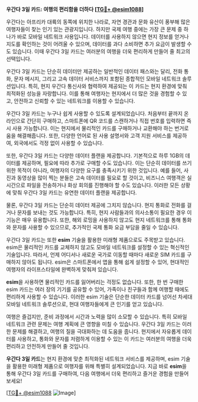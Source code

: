 **우간다 3일 카드: 여행의 편리함을 더하다 [[TG💪+ @esim1088](https://t.me/s/esim1088)]**

우간다는 아프리카 대륙의 동쪽에 위치한 나라로, 자연 경관과 문화 유산이 풍부해 많은 여행자들이 찾는 인기 있는 관광지입니다. 하지만 국제 여행 중에는 가장 큰 문제 중 하나가 바로 모바일 네트워크 사용입니다. 데이터를 사용하지 않으면 현지 정보를 얻거나 지도를 확인하는 것이 어려울 수 있으며, 데이터를 과다 소비하면 추가 요금이 발생할 수도 있습니다. 이때 우간다 3일 카드는 여러분의 여행을 더욱 편리하게 만들어 줄 최고의 선택입니다.

우간다 3일 카드는 단순히 데이터만 제공하는 일반적인 데이터 패스와는 달리, 전화 통화, 문자 메시지, 그리고 고속 데이터 서비스까지 포함된 종합적인 모바일 네트워크 솔루션입니다. 특히, 현지 우간다 통신사와 협력하여 제공되는 이 카드는 현지 환경에 맞춰 최적화된 성능을 자랑합니다. 이를 통해 여행자는 현지에서 더 많은 것을 경험할 수 있고, 안전하고 신뢰할 수 있는 네트워크를 이용할 수 있습니다.

우간다 3일 카드는 누구나 쉽게 사용할 수 있도록 설계되었습니다. 처음부터 끝까지 온라인으로 간단히 구매하고, 스마트폰에 QR 코드를 스캔하거나 직접 번호를 입력하면 즉시 사용 가능합니다. 이는 현지에서 물리적인 카드를 구매하거나 교환해야 하는 번거로움을 해결해줍니다. 또한, 다양한 언어로 된 사용 설명서와 고객 지원 서비스를 제공하여, 외국에서도 걱정 없이 사용할 수 있습니다.

또한, 우간다 3일 카드는 다양한 데이터 플랜을 제공합니다. 기본적으로 하루 1GB의 데이터를 제공하며, 필요에 따라 추가로 구매할 수도 있습니다. 이는 단순히 데이터를 쓰기 위한 목적이 아니라, 여행자의 다양한 요구를 충족시키기 위한 것입니다. 예를 들어, 사진과 동영상을 많이 찍는 분들은 고속 데이터를 필요로 할 것이고, 비즈니스 여행객은 실시간으로 파일을 전송하거나 화상 회의를 진행해야 할 수도 있습니다. 이러한 모든 상황에 맞춰 우간다 3일 카드는 유연한 데이터 플랜을 제공합니다.

물론, 우간다 3일 카드는 단순히 데이터 제공에 그치지 않습니다. 현지 통화로 전화를 걸거나 문자를 보내는 것도 가능합니다. 특히, 현지 사람들과의 의사소통이 필요한 경우 이 기능은 매우 유용합니다. 또한, 해외 로밍을 사용하지 않고도 현지 네트워크를 통해 통화와 문자를 사용할 수 있으므로, 추가적인 국제 통화 요금 부담을 줄일 수 있습니다.

우간다 3일 카드는 또한 **esim** 기술을 활용한 미래형 제품으로도 주목받고 있습니다. esim은 물리적인 카드를 교체하지 않고도 모바일 네트워크를 설정할 수 있는 혁신적인 기술입니다. 따라서, 언제 어디서나 새로운 국가로 이동할 때마다 새로운 SIM 카드를 구매하지 않아도 됩니다. esim은 스마트폰에서 앱을 통해 쉽게 설정할 수 있어, 현대적인 여행자의 라이프스타일에 완벽하게 맞춰져 있습니다.

**esim**을 사용하면 물리적인 카드를 잃어버리는 걱정도 없습니다. 또한, 한 번 구매한 esim 카드는 여러 장의 기기를 공유할 수 있어, 가족이나 친구들과 함께 여행할 때에도 편리하게 사용할 수 있습니다. 이러한 esim 기술은 단순한 데이터 카드를 넘어선 차세대 모바일 네트워크 솔루션으로, 현대 여행자들에게 큰 인기를 얻고 있습니다.

여행은 즐겁지만, 준비 과정에서 시간과 노력을 많이 소모할 수 있습니다. 특히 모바일 네트워크 관련 문제는 여행 계획에 큰 영향을 미칠 수 있습니다. 우간다 3일 카드는 이러한 문제를 해결하고, 여행의 질을 극대화하는 데 도움을 줍니다. 현지에서 자유롭게 데이터를 사용하고, 통화와 문자를 저렴하게 이용할 수 있는 이 카드는 여러분의 여행을 더욱 편리하고 안전하게 만들어 줄 것입니다.

**우간다 3일 카드**는 현지 환경에 맞춘 최적화된 네트워크 서비스를 제공하며, esim 기술을 활용한 미래형 제품으로 여행자를 위해 특별히 설계되었습니다. 지금 바로 **esim**을 통해 우간다 3일 카드를 구매하여, 다음 여행에서 더욱 편리하고 즐거운 경험을 만들어 보세요!

[[TG💪+ @esim1088](https://t.me/s/esim1088) ![Image](https://i.postimg.cc/Y0z9fWf4/image.png)]